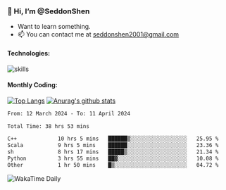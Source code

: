 ### 👋 Hi, I’m @SeddonShen
- Want to learn something.
- 📫 You can contact me at seddonshen2001@gmail.com

#### Technologies:

![skills](https://skillicons.dev/icons?i=scala,js,html,css,bootstrap,jquery,c,cpp,cloudflare,django,docker,flask,git,github,githubactions,linux,latex,mysql,nodejs,ps,php,pr,py,raspberrypi,redis,unreal,v,vscode,vue,bash)

#### Monthly Coding:
[![Top Langs](https://github-readme-stats.vercel.app/api/top-langs?username=seddonshen&show_icons=true&locale=en&layout=compact&hide=html&langs_count=8)](https://github.com/SeddonShen/)
[![Anurag's github stats](https://github-readme-stats.vercel.app/api?username=SeddonShen&count_private=true&show_icons=true)](https://github.com/anuraghazra/github-readme-stats)
<!--START_SECTION:waka-->

```txt
From: 12 March 2024 - To: 11 April 2024

Total Time: 38 hrs 53 mins

C++             10 hrs 5 mins   ██████▒░░░░░░░░░░░░░░░░░░   25.95 %
Scala           9 hrs 5 mins    ██████░░░░░░░░░░░░░░░░░░░   23.36 %
sh              8 hrs 17 mins   █████▒░░░░░░░░░░░░░░░░░░░   21.34 %
Python          3 hrs 55 mins   ██▓░░░░░░░░░░░░░░░░░░░░░░   10.08 %
Other           1 hr 50 mins    █▒░░░░░░░░░░░░░░░░░░░░░░░   04.72 %
```

<!--END_SECTION:waka-->

![WakaTime Daily](https://wakatime.com/share/@seddon2001/61a7e342-5f12-4fea-bf92-1fac161e97d6.svg)
<!---
SeddonShen/SeddonShen is a ✨ special ✨ repository because its `README.md` (this file) appears on your GitHub profile.
You can click the Preview link to take a look at your changes.
--->
